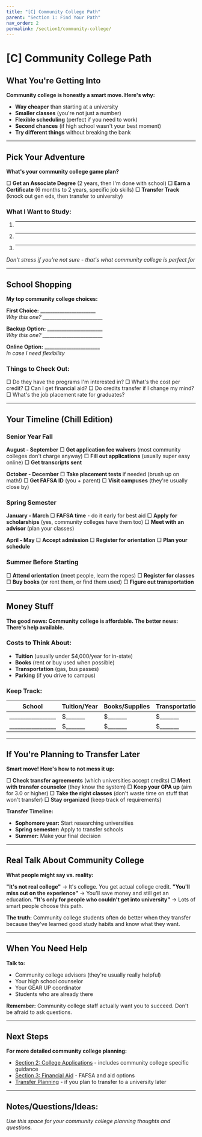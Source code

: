 ```yaml
---
title: "[C] Community College Path"
parent: "Section 1: Find Your Path"
nav_order: 2
permalink: /section1/community-college/
---
```


# [C] Community College Path

## What You're Getting Into

**Community college is honestly a smart move. Here's why:**

- **Way cheaper** than starting at a university
- **Smaller classes** (you're not just a number)
- **Flexible scheduling** (perfect if you need to work)
- **Second chances** (if high school wasn't your best moment)
- **Try different things** without breaking the bank

---

## Pick Your Adventure

**What's your community college game plan?**

□ **Get an Associate Degree** (2 years, then I'm done with school)
□ **Earn a Certificate** (6 months to 2 years, specific job skills)
□ **Transfer Track** (knock out gen eds, then transfer to university)

### What I Want to Study:
1. ___________________________
2. ___________________________
3. ___________________________

*Don't stress if you're not sure - that's what community college is perfect for*

---

## School Shopping

**My top community college choices:**

**First Choice:** _______________________  
*Why this one? _________________________*

**Backup Option:** _______________________  
*Why this one? _________________________*

**Online Option:** _______________________  
*In case I need flexibility*

### Things to Check Out:
□ Do they have the programs I'm interested in?
□ What's the cost per credit?
□ Can I get financial aid?
□ Do credits transfer if I change my mind?
□ What's the job placement rate for graduates?

---

## Your Timeline (Chill Edition)

### **Senior Year Fall**
**August - September**
□ **Get application fee waivers** (most community colleges don't charge anyway)
□ **Fill out applications** (usually super easy online)
□ **Get transcripts sent**

**October - December**
□ **Take placement tests** if needed (brush up on math!)
□ **Get FAFSA ID** (you + parent)
□ **Visit campuses** (they're usually close by)

### **Spring Semester**
**January - March**
□ **FAFSA time** - do it early for best aid
□ **Apply for scholarships** (yes, community colleges have them too)
□ **Meet with an advisor** (plan your classes)

**April - May**
□ **Accept admission** 
□ **Register for orientation**
□ **Plan your schedule**

### **Summer Before Starting**
□ **Attend orientation** (meet people, learn the ropes)
□ **Register for classes**
□ **Buy books** (or rent them, or find them used)
□ **Figure out transportation**

---

## Money Stuff

**The good news: Community college is affordable. The better news: There's help available.**

### Costs to Think About:
- **Tuition** (usually under $4,000/year for in-state)
- **Books** (rent or buy used when possible)
- **Transportation** (gas, bus passes)
- **Parking** (if you drive to campus)

### Keep Track:
| School | Tuition/Year | Books/Supplies | Transportation | Total |
|---------|-------------|----------------|----------------|-------|
| _________________ | $_______ | $_______ | $_______ | $_______ |
| _________________ | $_______ | $_______ | $_______ | $_______ |

---

## If You're Planning to Transfer Later

**Smart move! Here's how to not mess it up:**

□ **Check transfer agreements** (which universities accept credits)
□ **Meet with transfer counselor** (they know the system)
□ **Keep your GPA up** (aim for 3.0 or higher)
□ **Take the right classes** (don't waste time on stuff that won't transfer)
□ **Stay organized** (keep track of requirements)

**Transfer Timeline:**
- **Sophomore year:** Start researching universities
- **Spring semester:** Apply to transfer schools
- **Summer:** Make your final decision

---

## Real Talk About Community College

**What people might say vs. reality:**

**"It's not real college"** → It's college. You get actual college credit.
**"You'll miss out on the experience"** → You'll save money and still get an education.
**"It's only for people who couldn't get into university"** → Lots of smart people choose this path.

**The truth:** Community college students often do better when they transfer because they've learned good study habits and know what they want.

---

## When You Need Help

**Talk to:**
- Community college advisors (they're usually really helpful)
- Your high school counselor
- Your GEAR UP coordinator
- Students who are already there

**Remember:** Community college staff actually want you to succeed. Don't be afraid to ask questions.

---

## Next Steps

**For more detailed community college planning:**
- [Section 2: College Applications](../../section2/) - includes community college specific guidance
- [Section 3: Financial Aid](../../section3/) - FAFSA and aid options
- [Transfer Planning](../../section2/transfer/) - if you plan to transfer to a university later

---

## Notes/Questions/Ideas:

*Use this space for your community college planning thoughts and questions.*
